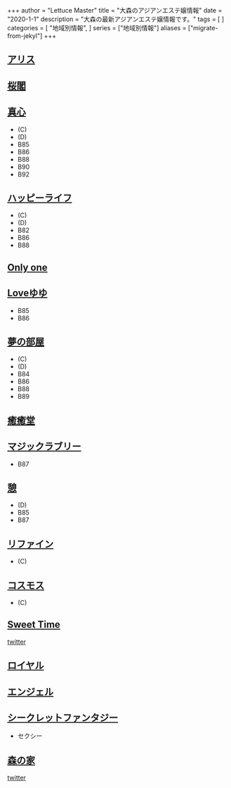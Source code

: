 +++
author = "Lettuce Master"
title = "大森のアジアンエステ嬢情報"
date = "2020-1-1"
description = "大森の最新アジアンエステ嬢情報です。"
tags = [
]
categories = [
    "地域別情報",
]
series = ["地域別情報"]
aliases = ["migrate-from-jekyl"]
+++

## [アリス](http://rilakusi.xyz/)
## [桜閣](http://www.hthrhy.xyz/)
## [真心](http://k-rlx.info/)
- (C)
- (D)
- B85
- B86
- B88
- B90
- B92
## [ハッピーライフ](http://rueiant.xyz/)
- (C)
- (D)
- B82
- B86
- B88
## [Only one](http://on.mznab.com/)
## [Loveゆゆ](http://beauty-est.xyz/)
- B85
- B86
## [夢の部屋](http://www.sh-himenoyw.work/)
- (C)
- (D)
- B84
- B86
- B88
- B89
## [癒癒堂](http://yuyudou.com/)
## [マジックラブリー](http://www1.spa-omori.com/)
- B87
## [憩](http://ikoi.xyz.mn/)
- (D)
- B85
- B87
## [リファイン](http://es-refine.xyz/)
- (C)
## [コスモス](http://www.cosmos.relaxjp.info/)
- (C)
## [Sweet Time](http://heal-msg.com/)
[twitter](https://twitter.com/Sweetstime3)
## [ロイヤル](http://es-kosumosu.com/)
## [エンジェル](http://angel777.esjp.xyz/)
## [シークレットファンタジー](http://spa-omori.com/)
- セクシー
## [森の家](https://omori-mensesthe.com/)
[twitter](https://twitter.com/omori_mensesthe)
